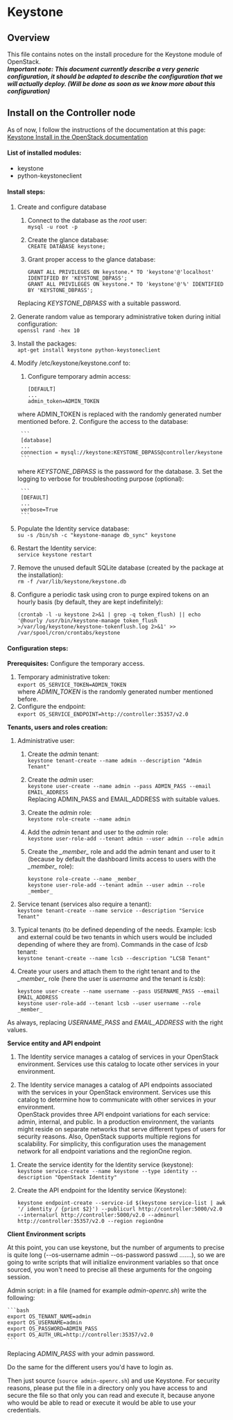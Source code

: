 # Keystone

## Overview

This file contains notes on the install procedure for the Keystone module of OpenStack.  
***Important note: This document currently describe a very generic configuration, it should be adapted to describe the configuration that we will actually deploy. (Will be done as soon as we know more about this configuration)***

## Install on the Controller node

As of now, I follow the instructions of the documentation at this page:  
[Keystone Install in the OpenStack documentation](http://docs.openstack.org/juno/install-guide/install/apt/content/keystone-install.html)

#### List of installed modules:
- keystone
- python-keystoneclient

#### Install steps:
1. Create and configure database
    1. Connect to the database as the _root_ user:  
        `mysql -u root -p`
    2. Create the glance database:  
        `CREATE DATABASE keystone;`
    3. Grant proper access to the glance database:
    
        ```
        GRANT ALL PRIVILEGES ON keystone.* TO 'keystone'@'localhost' IDENTIFIED BY 'KEYSTONE_DBPASS';
        GRANT ALL PRIVILEGES ON keystone.* TO 'keystone'@'%' IDENTIFIED BY 'KEYSTONE_DBPASS';
        ```  
    Replacing _KEYSTONE_DBPASS_ with a suitable password.
2. Generate random value as temporary administrative token during initial configuration:  
    `openssl rand -hex 10`
3. Install the packages:  
    `apt-get install keystone python-keystoneclient`
4. Modify /etc/keystone/keystone.conf to:
    1. Configure temporary admin access:
    
        ```
        [DEFAULT]
        ...
        admin_token=ADMIN_TOKEN
        ```
    where ADMIN_TOKEN is replaced with the randomly generated number mentioned before.
    2. Configure the access to the database:
    
        ```
        [database]
        ...
        connection = mysql://keystone:KEYSTONE_DBPASS@controller/keystone
        ```
    where _KEYSTONE_DBPASS_ is the password for the database.
    3. Set the logging to verbose for troubleshooting purpose (optional):
    
        ```
        [DEFAULT]
        ...
        verbose=True
        ```
5. Populate the Identity service database:  
    `su -s /bin/sh -c "keystone-manage db_sync" keystone`
6. Restart the Identity service:  
    `service keystone restart`
7. Remove the unused default SQLite database (created by the package at the installation):  
    `rm -f /var/lib/keystone/keystone.db`
8. Configure a periodic task using cron to purge expired tokens on an hourly basis (by default, they are kept indefinitely):

    ```
    (crontab -l -u keystone 2>&1 | grep -q token_flush) || echo '@hourly /usr/bin/keystone-manage token_flush >/var/log/keystone/keystone-tokenflush.log 2>&1' >> /var/spool/cron/crontabs/keystone
    ```

#### Configuration steps:
**Prerequisites:** Configure the temporary access.

1. Temporary administrative token:  
    `export OS_SERVICE_TOKEN=ADMIN_TOKEN`  
where _ADMIN_TOKEN_ is the randomly generated number mentioned before.
2. Configure the endpoint:  
    `export OS_SERVICE_ENDPOINT=http://controller:35357/v2.0`

**Tenants, users and roles creation:**

1. Administrative user:
    1. Create the _admin_ tenant:  
        `keystone tenant-create --name admin --description "Admin Tenant"`
    2. Create the _admin_ user:  
        `keystone user-create --name admin --pass ADMIN_PASS --email EMAIL_ADDRESS`  
    Replacing ADMIN_PASS and EMAIL_ADDRESS with suitable values.
    3. Create the _admin_ role:  
        `keystone role-create --name admin`
    4. Add the _admin_ tenant and user to the _admin_ role:  
        `keystone user-role-add --tenant admin --user admin --role admin`
    5. Create the _\_member\__ role and add the admin tenant and user to it (because by default the dashboard limits access to users with the _\_member\__ role):
    
        ```
        keystone role-create --name _member_
        keystone user-role-add --tenant admin --user admin --role _member_
        ```
2. Service tenant (services also require a tenant):  
    `keystone tenant-create --name service --description "Service Tenant"`
3. Typical tenants (to be defined depending of the needs. Example: lcsb and external could be two tenants in which users would be included depending of where they are from). Commands in the case of _lcsb_ tenant:  
    `keystone tenant-create --name lcsb --description "LCSB Tenant"`
4. Create your users and attach them to the right tenant and to the _\_member\__ role (here the user is _username_ and the tenant is _lcsb_):

    ```
    keystone user-create --name username --pass USERNAME_PASS --email EMAIL_ADDRESS
    keystone user-role-add --tenant lcsb --user username --role _member_
    ```
As always, replacing _USERNAME_PASS_ and _EMAIL_ADDRESS_ with the right values.

**Service entity and API endpoint**  
1) The Identity service manages a catalog of services in your OpenStack environment. Services use this catalog to locate other services in your environment.

2) The Identity service manages a catalog of API endpoints associated with the services in your OpenStack environment. Services use this catalog to determine how to communicate with other services in your environment.  
OpenStack provides three API endpoint variations for each service: admin, internal, and public. In a production environment, the variants might reside on separate networks that serve different types of users for security reasons. Also, OpenStack supports multiple regions for scalability. For simplicity, this configuration uses the management network for all endpoint variations and the regionOne region.

1. Create the service identity for the Identity service (keystone):  
    `keystone service-create --name keystone --type identity --description "OpenStack Identity"`
2. Create the API endpoint for the Identity service (Keystone):

    ```
    keystone endpoint-create --service-id $(keystone service-list | awk '/ identity / {print $2}') --publicurl http://controller:5000/v2.0 --internalurl http://controller:5000/v2.0 --adminurl http://controller:35357/v2.0 --region regionOne
    ```

**Client Environment scripts**

At this point, you can use keystone, but the number of arguments to precise is quite long (--os-username admin --os-password passwd .......), so we are going to write scripts that will initialize environment variables so that once sourced, you won't need to precise all these arguments for the ongoing session.

Admin script: in a file (named for example *admin-openrc.sh*) write the following:

    ```bash
    export OS_TENANT_NAME=admin
    export OS_USERNAME=admin
    export OS_PASSWORD=ADMIN_PASS
    export OS_AUTH_URL=http://controller:35357/v2.0
    ```
Replacing _ADMIN_PASS_ with your admin password.

Do the same for the different users you'd have to login as.

Then just source (`source admin-openrc.sh`) and use Keystone.
For security reasons, please put the file in a directory only you have access to and secure the file so that only you can read and execute it, because anyone who would be able to read or execute it would be able to use your credentials.
